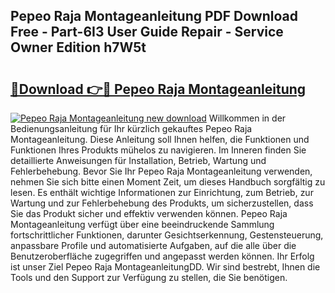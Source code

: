 ## Pepeo Raja Montageanleitung PDF Download Free - Part-6I3 User Guide Repair - Service Owner Edition h7W5t

# <h2><a href="http://df6yli.blite.top/?on=Pepeo+Raja+Montageanleitung">🔗Download 👉🔴 Pepeo Raja Montageanleitung</a></h2>

[![Pepeo Raja Montageanleitung new download](https://i.imgur.com/lujVjoI.png)](http://df6yli.blite.top/?on=Pepeo+Raja+Montageanleitung)
Willkommen in der Bedienungsanleitung für Ihr kürzlich gekauftes Pepeo Raja Montageanleitung. Diese Anleitung soll Ihnen helfen, die Funktionen und Funktionen Ihres Produkts mühelos zu navigieren. Im Inneren finden Sie detaillierte Anweisungen für Installation, Betrieb, Wartung und Fehlerbehebung. Bevor Sie Ihr Pepeo Raja Montageanleitung verwenden, nehmen Sie sich bitte einen Moment Zeit, um dieses Handbuch sorgfältig zu lesen. Es enthält wichtige Informationen zur Einrichtung, zum Betrieb, zur Wartung und zur Fehlerbehebung des Produkts, um sicherzustellen, dass Sie das Produkt sicher und effektiv verwenden können. Pepeo Raja Montageanleitung verfügt über eine beeindruckende Sammlung fortschrittlicher Funktionen, darunter Gesichtserkennung, Gestensteuerung, anpassbare Profile und automatisierte Aufgaben, auf die alle über die Benutzeroberfläche zugegriffen und angepasst werden können. Ihr Erfolg ist unser Ziel Pepeo Raja MontageanleitungDD. Wir sind bestrebt, Ihnen die Tools und den Support zur Verfügung zu stellen, die Sie benötigen.
